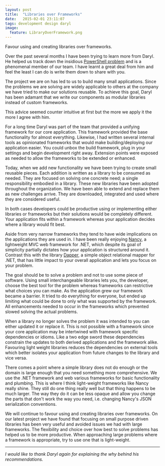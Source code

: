 ```yaml
---
layout: post
title:  "Libraries over Frameworks"
date:   2015-02-01 23:11:07
tags: development design daryl
image:
  feature: LibraryOverFramework.png
---
```


Favour using and creating libraries over frameworks.

Over the past several months I have been trying to learn more from Daryl. He
helped us track down the insidious [PowerShell problem][ps] and is a phenomenal
member of our team. I have learnt a great deal from him and feel the least I
can do is write them down to share with you.

The project we are on has led to us to build many small applications. Since
the problems we are solving are widely applicable to others at the company we
have tried to make our solutions reusable. To achieve this goal, Daryl has been
adamant that we write our components as modular libraries instead of custom
frameworks.

This advice seemed counter intuitive at first but the more we apply it
the more I agree with him.

For a long time Daryl was part of the team that provided a unifying framework
for our core application. This framework provided the base functionality for
almost everything. Likewise, I had written several internal tools as opinionated
frameworks that would make building/deploying our application easier. You could
unbox the build framework, plug in your settings and begin development right
away. Extension points were exposed as needed to allow the frameworks to be
extended or enhanced.

Today, when we add new functionality we have been trying to create small
reusable pieces. Each addition is written as a library to be consumed as
needed. They are focused on solving one concrete need; a single responsibility
embodied in a library. These new libraries have been adopted throughout the
organization. We have been able to extend and replace them as new challenges
arrive. They are downloaded, integrated and used where they are considered
useful.

In both cases developers could be productive using or implementing either
libraries or frameworks but their solutions would be completely different.
Your application fits within a framework whereas your application decides
where a library would fit best.

Aside from very narrow frameworks they tend to
have wide implications on the applications they are used in. I have been really
enjoying [Nancy][nancy], a lightweight MVC web framework for .NET, which
despite its goal of simplicity partially dictates how your application is
structured around it. Contrast this with the library [Dapper][dapper], a simple
object relational mapper for .NET, that has little impact to your overall
application and lets you focus on your problem.

The goal should be to solve a problem and not to use some piece of software.
Using small interchangeable libraries lets you, the developer, choose the best
tool for the problem whereas frameworks can restrictive what choices you can make. As the
application grew our framework became a barrier. It tried to do everything for
everyone, but ended up limiting what could be done to only what was supported
by the framework. All enhancements needed to occur in the frameworks which
prevented slowed solving the actual problems.

When a library no longer solves the problem it was intended to you can either
updated it or replace it. This is not possible with a framework since your core
application may be intertwined with framework specific dependencies or idioms.
Like a two edge sword these dependencies constrain the updates to both derived
applications and the framework alike. Favouring light weight libraries reduces
the dependencies on external tools which better isolates your application from
future changes to the library and vice versa.

There comes a point where a simple library does not do enough or the domain
is large enough that you need something more comprehensive. We use the .NET
framework and web various frameworks for basic functionality and plumbing. This is where I
think light-weight frameworks like Nancy really shine. They still do one thing
really well but that thing happens to be much larger. The way they do it can be
less opaque and allow you change the parts that don't work the way you need,
i.e. changing Nancy's JSON serialization conventions.

We will continue to favour using and creating libraries over frameworks. On our
latest project we have found that focusing on small purpose driven libraries
has been very useful and avoided issues we had with large frameworks. The
flexibility and choice over how best to solve problems has helped us to be
more productive. When approaching large problems where a framework is
appropriate, try to use one that is light-weight.

<hr />

*I would like to thank Daryl again for explaining the why behind his
recommendations.*

[ps]: TODO
[nancy]: http://nancyfx.org/
[dapper]: https://github.com/StackExchange/dapper-dot-net
